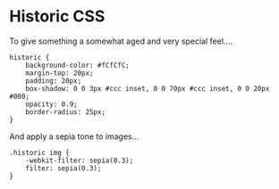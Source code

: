﻿# Historic CSS

To give something a somewhat aged and very special feel....

	historic {
		background-color: #fCfCfC;
		margin-top: 20px;
		padding: 20px;
		box-shadow: 0 0 3px #ccc inset, 0 0 70px #ccc inset, 0 0 20px #000;
		opacity: 0.9;
		border-radius: 25px;
	}

And apply a sepia tone to images...

	.historic img {
		-webkit-filter: sepia(0.3);
		filter: sepia(0.3);
	}